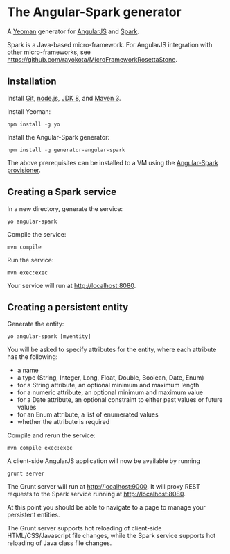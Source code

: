 # The Angular-Spark generator 

A [Yeoman](http://yeoman.io) generator for [AngularJS](http://angularjs.org) and [Spark](http://sparkjava.com/).

Spark is a Java-based micro-framework.  For AngularJS integration with other micro-frameworks, see https://github.com/rayokota/MicroFrameworkRosettaStone.

## Installation

Install [Git](http://git-scm.com), [node.js](http://nodejs.org), [JDK 8](https://www.java.com), and [Maven 3](http://maven.apache.org/).

Install Yeoman:

    npm install -g yo

Install the Angular-Spark generator:

    npm install -g generator-angular-spark

The above prerequisites can be installed to a VM using the [Angular-Spark provisioner](https://github.com/rayokota/provision-angular-spark).

## Creating a Spark service

In a new directory, generate the service:

    yo angular-spark

Compile the service:

    mvn compile

Run the service:

    mvn exec:exec

Your service will run at [http://localhost:8080](http://localhost:8080).

## Creating a persistent entity

Generate the entity:

    yo angular-spark [myentity]

You will be asked to specify attributes for the entity, where each attribute has the following:

- a name
- a type (String, Integer, Long, Float, Double, Boolean, Date, Enum)
- for a String attribute, an optional minimum and maximum length
- for a numeric attribute, an optional minimum and maximum value
- for a Date attribute, an optional constraint to either past values or future values
- for an Enum attribute, a list of enumerated values
- whether the attribute is required

Compile and rerun the service:

    mvn compile exec:exec
    
A client-side AngularJS application will now be available by running

	grunt server
	
The Grunt server will run at [http://localhost:9000](http://localhost:9000).  It will proxy REST requests to the Spark service running at [http://localhost:8080](http://localhost:8080).

At this point you should be able to navigate to a page to manage your persistent entities.  

The Grunt server supports hot reloading of client-side HTML/CSS/Javascript file changes, while the Spark service supports hot reloading of Java class file changes.

